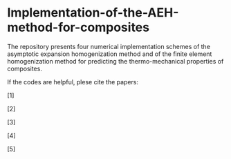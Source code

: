 # Implementation-of-the-AEH-method-for-composites
The repository presents four numerical implementation schemes of the asymptotic expansion homogenization method and of the finite element homogenization method for predicting the thermo-mechanical properties of composites. 

If the codes are helpful, plese cite the papers:

[1] 

[2] 

[3]

[4]

[5]